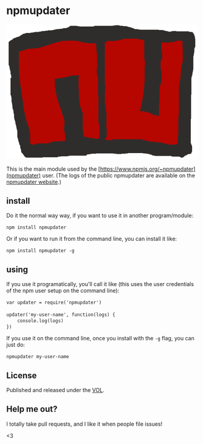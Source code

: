 # npmupdater

![logo thingy](logo.png)

This is the main module used by the [https://www.npmjs.org/~npmupdater](npmupdater) user.
(The logs of the public npmupdater are available on the [npmupdater website](http://npmupdater.com).)

## install

Do it the normal way way, if you want to use it in another program/module:

	npm install npmupdater

Or if you want to run it from the command line, you can install it like:

	npm install npmupdater -g

## using

If you use it programatically, you'll call it like (this uses the user credentials of the npm user setup on the command line):

	var updater = require('npmupdater')

	updater('my-user-name', function(logs) {
		console.log(logs)
	})

If you use it on the command line, once you install with the `-g` flag, you can just do:

	npmupdater my-user-name

## License

Published and released under the [VOL](http://veryopenlicense.com).

## Help me out?

I totally take pull requests, and I like it when people file issues!

<3

